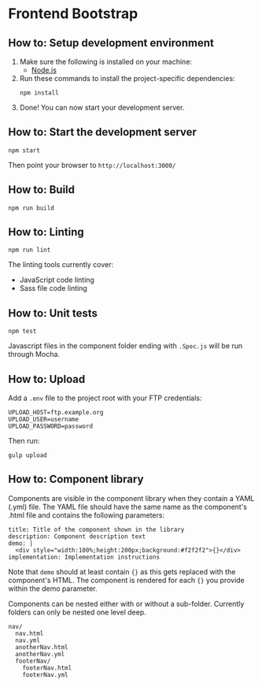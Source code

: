 # Frontend Bootstrap

## How to: Setup development environment
1. Make sure the following is installed on your machine:
    - [Node.js](http://nodejs.org/)
2. Run these commands to install the project-specific dependencies:
    ```
    npm install
    ```
3. Done! You can now start your development server.


## How to: Start the development server
```
npm start
```
Then point your browser to `http://localhost:3000/`


## How to: Build
```
npm run build
```

## How to: Linting
```
npm run lint
```
The linting tools currently cover:
- JavaScript code linting
- Sass file code linting


## How to: Unit tests
```
npm test
```
Javascript files in the component folder ending with `.Spec.js` will be run through Mocha.

## How to: Upload
Add a `.env` file to the project root with your FTP credentials:
```
UPLOAD_HOST=ftp.example.org
UPLOAD_USER=username
UPLOAD_PASSWORD=password
```
Then run:
```
gulp upload
```

## How to: Component library
Components are visible in the component library when they contain a YAML (.yml) file.
The YAML file should have the same name as the component's .html file and contains the following parameters:
```
title: Title of the component shown in the library
description: Component description text
demo: |
  <div style="width:100%;height:200px;background:#f2f2f2">{}</div>
implementation: Implementation instructions
```
Note that `demo` should at least contain `{}` as this gets replaced with the component's HTML.
The component is rendered for each `{}` you provide within the demo parameter.

Components can be nested either with or without a sub-folder. Currently folders can only be nested one level deep.
```
nav/
  nav.html
  nav.yml
  anotherNav.html
  anotherNav.yml
  footerNav/
    footerNav.html
    footerNav.yml
```
